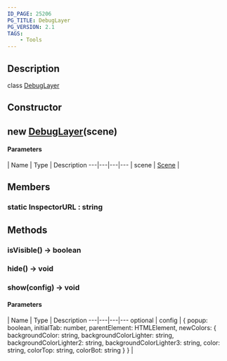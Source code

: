```yaml
---
ID_PAGE: 25206
PG_TITLE: DebugLayer
PG_VERSION: 2.1
TAGS:
    - Tools
---
```

## Description

class [DebugLayer](/classes/3.1/DebugLayer)



## Constructor

## new [DebugLayer](/classes/3.1/DebugLayer)(scene)



#### Parameters
 | Name | Type | Description
---|---|---|---
 | scene | [Scene](/classes/3.1/Scene) | 

## Members

### static InspectorURL : string



## Methods

### isVisible() &rarr; boolean


### hide() &rarr; void


### show(config) &rarr; void



#### Parameters
 | Name | Type | Description
---|---|---|---
optional | config | { popup: boolean,  initialTab: number,  parentElement: HTMLElement,  newColors: { backgroundColor: string,  backgroundColorLighter: string,  backgroundColorLighter2: string,  backgroundColorLighter3: string,  color: string,  colorTop: string,  colorBot: string } } | 

